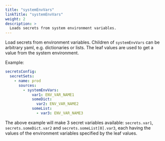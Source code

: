 ```yaml
---
title: "systemEnvVars"
linkTitle: "systemEnvVars"
weight: 2
description: >
  Loads secrets from system environment variables.
---
```


Load secrets from environment variables. Children of `systemEnvVars` can be arbitrary yaml, e.g. dictionaries or lists.
The leaf values are used to get a value from the system environment.

Example:
```yaml
secretsConfig:
  secretSets:
    - name: prod
      sources:
        - systemEnvVars:
            var1: ENV_VAR_NAME1
            someDict:
              var2: ENV_VAR_NAME2
            someList:
              - var3: ENV_VAR_NAME3
```

The above example will make 3 secret variables available: `secrets.var1`, `secrets.someDict.var2` and
`secrets.someList[0].var3`, each having the values of the environment variables specified by the leaf values.
